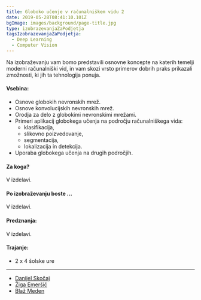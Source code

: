 ```yaml
---
title: Globoko učenje v računalniškem vidu 2
date: 2019-05-28T08:41:10.101Z
bgImage: images/background/page-title.jpg
type: izobrazevanjaZaPodjetja
tagsIzobrazevanjaZaPodjetja:
  - Deep Learning
  - Computer Vision
---
```

Na izobraževanju vam bomo predstavili osnovne koncepte na katerih temelji moderni računalniški vid, in vam skozi vrsto primerov dobrih praks prikazali zmožnosti, ki jih ta tehnologija ponuja.

#### Vsebina:

* Osnove globokih nevronskih mrež.
* Osnove konvolucijskih nevronskih mrež.
* Orodja za delo z globokimi nevronskimi mrežami.
* Primeri aplikacij globokega učenja na področju računalniškega vida:
  * klasifikacija,
  * slikovno poizvedovanje,
  * segmentacija,
  * lokalizacija in detekcija.
* Uporaba globokega učenja na drugih področjih.

#### Za koga?

V izdelavi.

#### Po izobraževanju boste ...

V izdelavi.

#### Predznanja:

V izdelavi.

#### Trajanje:

* 2 x 4 šolske ure

- - -

* [Danijel Skočaj](/izvajalci/danijel-skocaj/)
* [Žiga Emeršič](/izvajalci/ziga-emersic/)
* [Blaž Meden](/izvajalci/blaz-meden/)
